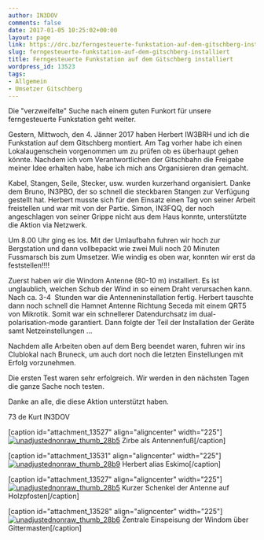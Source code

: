 ```yaml
---
author: IN3DOV
comments: false
date: 2017-01-05 10:25:02+00:00
layout: page
link: https://drc.bz/ferngesteuerte-funkstation-auf-dem-gitschberg-installiert/
slug: ferngesteuerte-funkstation-auf-dem-gitschberg-installiert
title: Ferngesteuerte Funkstation auf dem Gitschberg installiert
wordpress_id: 13523
tags:
- Allgemein
- Umsetzer Gitschberg
---
```


Die "verzweifelte" Suche nach einem guten Funkort für unsere ferngesteuerte Funkstation geht weiter.

Gestern, Mittwoch, den 4. Jänner 2017 haben Herbert IW3BRH und ich die Funkstation auf dem Gitschberg montiert. Am Tag vorher habe ich einen Lokalaugenschein vorgenommen um zu prüfen ob es überhaupt gehen könnte. Nachdem ich vom Verantwortlichen der Gitschbahn die Freigabe meiner Idee erhalten habe, habe ich mich ans Organisieren dran gemacht.

Kabel, Stangen, Seile, Stecker, usw. wurden kurzerhand organisiert. Danke dem Bruno, IN3PBO, der so schnell die steckbaren Stangen zur Verfügung gestellt hat. Herbert musste sich für den Einsatz einen Tag von seiner Arbeit freistellen und war mit von der Partie. Simon, IN3FQQ, der noch angeschlagen von seiner Grippe nicht aus dem Haus konnte, unterstützte die Aktion via Netzwerk.

Um 8.00 Uhr ging es los. Mit der Umlaufbahn fuhren wir hoch zur Bergstation und dann vollbepackt wie zwei Muli noch 20 Minuten Fussmarsch bis zum Umsetzer. Wie windig es oben war, konnten wir erst da feststellen!!!!

Zuerst haben wir die Windom Antenne (80-10 m) installiert. Es ist unglaublich, welchen Schub der Wind in so einem Draht verursachen kann. Nach ca. 3-4  Stunden war die Antenneninstallation fertig. Herbert tauschte dann noch schnell die Hamnet Antenne Richtung Seceda mit einem QRT5 von Mikrotik. Somit war ein schnellerer Datendurchsatz im dual-polarisation-mode garantiert. Dann folgte der Teil der Installation der Geräte samt Netzeinstellungen ...

Nachdem alle Arbeiten oben auf dem Berg beendet waren, fuhren wir ins Clublokal nach Bruneck, um auch dort noch die letzten Einstellungen mit Erfolg vorzunehmen.

Die ersten Test waren sehr erfolgreich. Wir werden in den nächsten Tagen die ganze Sache noch testen.

Danke an alle, die diese Aktion unterstützt haben.

73 de Kurt IN3DOV

[caption id="attachment_13527" align="aligncenter" width="225"][![unadjustednonraw_thumb_28b5](https://drc.bz/wp-content/uploads/2017/01/UNADJUSTEDNONRAW_thumb_28b5-225x300.jpg)](https://drc.bz/wp-content/uploads/2017/01/UNADJUSTEDNONRAW_thumb_28b5.jpg) Zirbe als Antennenfuß[/caption]

[caption id="attachment_13531" align="aligncenter" width="225"][![unadjustednonraw_thumb_28b9](https://drc.bz/wp-content/uploads/2017/01/UNADJUSTEDNONRAW_thumb_28b9-225x300.jpg)](https://drc.bz/wp-content/uploads/2017/01/UNADJUSTEDNONRAW_thumb_28b9.jpg) Herbert alias Eskimo[/caption]

[caption id="attachment_13527" align="aligncenter" width="225"][![unadjustednonraw_thumb_28b5](https://drc.bz/wp-content/uploads/2017/01/UNADJUSTEDNONRAW_thumb_28b5-225x300.jpg)](https://drc.bz/wp-content/uploads/2017/01/UNADJUSTEDNONRAW_thumb_28b5.jpg) Kurzer Schenkel der Antenne auf Holzpfosten[/caption]

[caption id="attachment_13528" align="aligncenter" width="225"][![unadjustednonraw_thumb_28b6](https://drc.bz/wp-content/uploads/2017/01/UNADJUSTEDNONRAW_thumb_28b6-225x300.jpg)](https://drc.bz/wp-content/uploads/2017/01/UNADJUSTEDNONRAW_thumb_28b6.jpg) Zentrale Einspeisung der Windom über Gittermasten[/caption]




